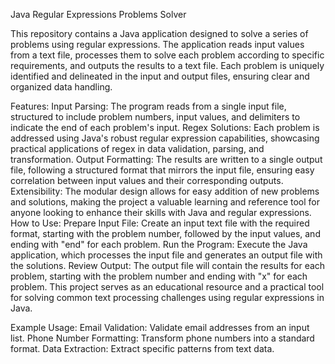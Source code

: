 Java Regular Expressions Problems Solver

This repository contains a Java application designed to solve a series of problems using regular expressions. The application reads input values from a text file, processes them to solve each problem according to specific requirements, and outputs the results to a text file. Each problem is uniquely identified and delineated in the input and output files, ensuring clear and organized data handling.

Features:
Input Parsing: The program reads from a single input file, structured to include problem numbers, input values, and delimiters to indicate the end of each problem's input.
Regex Solutions: Each problem is addressed using Java's robust regular expression capabilities, showcasing practical applications of regex in data validation, parsing, and transformation.
Output Formatting: The results are written to a single output file, following a structured format that mirrors the input file, ensuring easy correlation between input values and their corresponding outputs.
Extensibility: The modular design allows for easy addition of new problems and solutions, making the project a valuable learning and reference tool for anyone looking to enhance their skills with Java and regular expressions.
How to Use:
Prepare Input File: Create an input text file with the required format, starting with the problem number, followed by the input values, and ending with "end" for each problem.
Run the Program: Execute the Java application, which processes the input file and generates an output file with the solutions.
Review Output: The output file will contain the results for each problem, starting with the problem number and ending with "x" for each problem.
This project serves as an educational resource and a practical tool for solving common text processing challenges using regular expressions in Java.

Example Usage:
Email Validation: Validate email addresses from an input list.
Phone Number Formatting: Transform phone numbers into a standard format.
Data Extraction: Extract specific patterns from text data.
